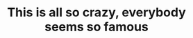 ---
ee_id_thing: '4270'
site: '1'
type: '2'
inv_num: 2015-056
add_credit:
url: 2015-056-this-is-all-so-crazy-everybody-seems-so-famous-catalog
title: 'This is all so crazy, everybody seems so famous '
year: '2015'
display_year: '2015'
medium: Exhibition Catalog
dims:
pitch:
ps:
live_url:
youtube:
https://github.com/coryarcangel/alu:
imgs: gamec-catalogue-2015-056-digital-database-ih.jpg
subheading: "(Catalog)"
download:
commission:
related:
layout: things-i-made
---